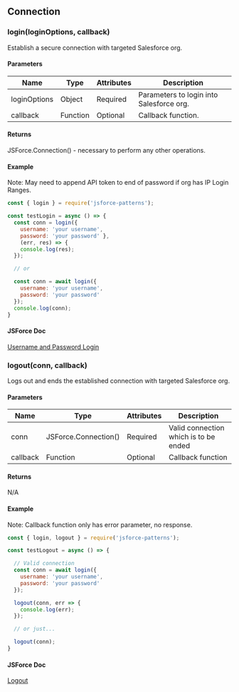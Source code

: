 ## Connection


### login(loginOptions, callback)
Establish a secure connection with targeted Salesforce org.

#### Parameters
Name | Type | Attributes | Description 
--- | --- | --- | ---
loginOptions | Object | Required | Parameters to login into Salesforce org.
callback | Function | Optional | Callback function.

#### Returns
JSForce.Connection() - necessary to perform any other operations.

#### Example
Note: May need to append API token to end of password if org has IP Login Ranges.
```javascript
const { login } = require('jsforce-patterns');

const testLogin = async () => {
  const conn = login({ 
    username: 'your username', 
    password: 'your password' }, 
    (err, res) => {
    console.log(res);
  });

  // or

  const conn = await login({ 
    username: 'your username', 
    password: 'your password' 
  });
  console.log(conn);
}
```
#### JSForce Doc
[Username and Password Login](https://jsforce.github.io/document/#username-and-password-login)


### logout(conn, callback)
Logs out and ends the established connection with targeted Salesforce org.

#### Parameters
Name | Type | Attributes | Description 
--- | --- | --- | ---
conn | JSForce.Connection() | Required | Valid connection which is to be ended
callback | Function | Optional | Callback function

#### Returns
N/A

#### Example
Note: Callback function only has error parameter, no response.
```javascript
const { login, logout } = require('jsforce-patterns');

const testLogout = async () => {

  // Valid connection
  const conn = await login({ 
    username: 'your username', 
    password: 'your password' 
  });

  logout(conn, err => {
    console.log(err);
  });

  // or just...

  logout(conn);
}
```
#### JSForce Doc
[Logout](https://jsforce.github.io/document/#logout)
